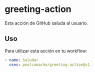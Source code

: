 # greeting-action

Esta acción de GitHub saluda al usuario.

## Uso

Para utilizar esta acción en tu workflow:

```yaml
- name: Saludar
  uses: poolcamacho/greeting-action@v1
```
